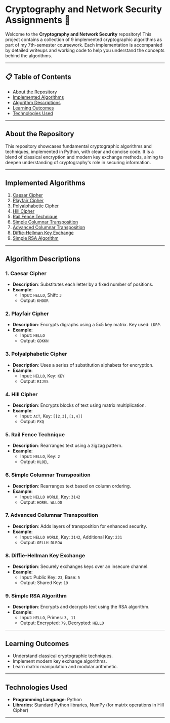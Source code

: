 # Cryptography and Network Security Assignments 🚀

Welcome to the **Cryptography and Network Security** repository! This project contains a collection of 9 implemented cryptographic algorithms as part of my 7th-semester coursework. Each implementation is accompanied by detailed writeups and working code to help you understand the concepts behind the algorithms.

---

## 📋 Table of Contents
- [About the Repository](#about-the-repository)
- [Implemented Algorithms](#implemented-algorithms)
- [Algorithm Descriptions](#algorithm-descriptions)
- [Learning Outcomes](#learning-outcomes)
- [Technologies Used](#technologies-used)

---

## About the Repository

This repository showcases fundamental cryptographic algorithms and techniques, implemented in Python, with clear and concise code. It is a blend of classical encryption and modern key exchange methods, aiming to deepen understanding of cryptography's role in securing information.

---

## Implemented Algorithms

1. [Caesar Cipher](./caesar_cipher.py)  
2. [Playfair Cipher](./playfair_cipher.py)  
3. [Polyalphabetic Cipher](./polyalphabetic_cipher.py)  
4. [Hill Cipher](./hill_cipher.py)  
5. [Rail Fence Technique](./rail_fence.py)  
6. [Simple Columnar Transposition](./simple_columnar_transposition.py)  
7. [Advanced Columnar Transposition](./advanced_columnar_transposition.py)  
8. [Diffie-Hellman Key Exchange](./diffie_hellman.py)  
9. [Simple RSA Algorithm](./rsa_algorithm.py)  

---

## Algorithm Descriptions

### 1. Caesar Cipher
- **Description**: Substitutes each letter by a fixed number of positions.
- **Example**:
  - Input: `HELLO`, Shift: `3`
  - Output: `KHOOR`

### 2. Playfair Cipher
- **Description**: Encrypts digraphs using a 5x5 key matrix. Key used: `LDRP`.
- **Example**:
  - Input: `HELLO`
  - Output: `GDKKN`

### 3. Polyalphabetic Cipher
- **Description**: Uses a series of substitution alphabets for encryption.
- **Example**:
  - Input: `HELLO`, Key: `KEY`
  - Output: `RIJVS`

### 4. Hill Cipher
- **Description**: Encrypts blocks of text using matrix multiplication.
- **Example**:
  - Input: `ACT`, Key: `[[2,3],[1,4]]`
  - Output: `PXQ`

### 5. Rail Fence Technique
- **Description**: Rearranges text using a zigzag pattern.
- **Example**:
  - Input: `HELLO`, Key: `2`
  - Output: `HLOEL`

### 6. Simple Columnar Transposition
- **Description**: Rearranges text based on column ordering.
- **Example**:
  - Input: `HELLO WORLD`, Key: `3142`
  - Output: `HOREL WLLOD`

### 7. Advanced Columnar Transposition
- **Description**: Adds layers of transposition for enhanced security.
- **Example**:
  - Input: `HELLO WORLD`, Key: `3142`, Additional Key: `231`
  - Output: `OELLH DLROW`

### 8. Diffie-Hellman Key Exchange
- **Description**: Securely exchanges keys over an insecure channel.
- **Example**:
  - Input: Public Key: `23`, Base: `5`
  - Output: Shared Key: `19`

### 9. Simple RSA Algorithm
- **Description**: Encrypts and decrypts text using the RSA algorithm.
- **Example**:
  - Input: `HELLO`, Primes: `3, 11`
  - Output: Encrypted: `79`, Decrypted: `HELLO`

---

## Learning Outcomes

- Understand classical cryptographic techniques.
- Implement modern key exchange algorithms.
- Learn matrix manipulation and modular arithmetic.

---

## Technologies Used

- **Programming Language**: Python
- **Libraries**: Standard Python libraries, NumPy (for matrix operations in Hill Cipher)

---
